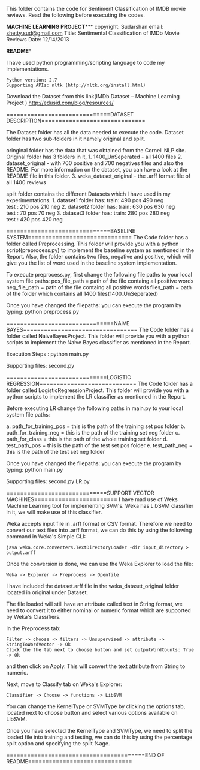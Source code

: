 This folder contains the code for Sentiment Classification of IMDB movie reviews. 
Read the following before executing the codes.

**************************MACHINE LEARNING PROJECT*****************************
copyright: Sudarshan
email: shetty.sud@gmail.com
Title: Sentimental Classification of IMDb Movie Reviews
Date: 12/14/2013


************************************README*************************************

I have used python programming/scripting language to code my implementations. 

	Python version: 2.7
	Supporting APIs: nltk (http://nltk.org/install.html)

Download the Dataset from this link(IMDb Dataset – Machine Learning Project )
	http://edusid.com/blog/resources/
			
==============================DATASET DESCRIPTION==============================

The Dataset folder has all the data needed to execute the code. Dataset folder has two 
sub-folders in it namely original and split. 

oringinal folder has the data that was obtained from the Cornell NLP site. Original folder 
has 3 folders in it,
	1. 1400_UnSeperated - all 1400 files 
	2. dataset_original - with 700 positive and 700 negatives files and also the README.
		For more information on the dataset, you can have a look at the README file in this folder.
	3. weka_dataset_original - the .arff format file of all 1400 reviews

split folder contains the different Datasets which I have used in my experimentations. 
	1. dataset1 folder has:
		train: 490 pos 490 neg 	
		test : 210 pos 210 neg
	2. dataset2 folder has:
		train: 630 pos 630 neg 	
		test : 70 pos 70 neg
	3. dataset3 folder has:
		train: 280 pos 280 neg 	
		test : 420 pos 420 neg

==============================BASELINE SYSTEM==============================
The Code folder has a folder called Preprocessing. This folder will provide you with a python 
script(preprocess.py) to implement the baseline system as mentioned in the Report. Also, the 
folder contains two files, negative and positive, which will give you the list of word used in
the baseline system implementation.

   To execute preprocess.py, first change the following file paths to your local system file paths:
pos_file_path = path of the file containg all positive words
neg_file_path = path of the file containg all positive words
files_path = path of the folder which contains all 1400 files(1400_UnSeperated)

   Once you have changed the filepaths: you can execute the program by typing: python preprocess.py

===============================NAIVE BAYES=================================
The Code folder has a folder called NaiveBayesProject. This folder will provide you with a python 
scripts to implement the Naive Bayes classifier as mentioned in the Report. 

  Execution Steps : python main.py

Supporting files: second.py

=============================LOGISTIC REGRESSION============================
The Code folder has a folder called LogisticRegressionProject. This folder will provide you with 
a python scripts to implement the LR classifier as mentioned in the Report. 

Before executing LR change the following paths in main.py to your local system file paths:

   a. path_for_training_pos = this is the path of the training set pos folder
   b. path_for_training_neg = this is the path of the training set neg folder
   c. path_for_class = this is the path of the whole training set folder
   d. test_path_pos = this is the path of the test set pos folder
   e. test_path_neg = this is the path of the test set neg folder

Once you have changed the filepaths: you can execute the program by typing: python main.py

Supporting files: second.py
				  LR.py

=============================SUPPORT VECTOR MACHINES========================
I have mad use of Weks Machine Learning tool for implementing SVM's. Weka has LibSVM classifier in it, 
we will make use of this classifier.

Weka accepts input file in .arff format or CSV format. Therefore we need to convert our text files into 
.arff format, we can do this by using the following command in Weka's Simple CLI:

	java weka.core.converters.TextDirectoryLoader -dir input_directory > output.arff

Once the conversion is done, we can use the Weka Explorer to load the file:

	Weka -> Explorer -> Preprocess -> Openfile

I have included the dataset.arff file in the weka_dataset_original folder located in original under Dataset.

The file loaded will still have an attribute called text in String format, we need to convert it to either 
nominal or numeric format which are supported by Weka's Classifiers. 

In the Preprocess tab:
	 
	Filter -> choose -> filters -> Unsupervised -> attribute -> StringToWordVector -> Ok
	Click the the tab next to choose button and set outputWordCounts: True -> Ok
	
and then click on Apply. This will convert the text attribute from String to numeric.

Next, move to Classify tab on Weka's Explorer:
	
	Classifier -> Choose -> functions -> LibSVM

You can change the KernelType or SVMType by clicking the options tab, located next to choose button and select 
various options available on LibSVM.

Once you have selected the KernelType and SVMType, we need to split the loaded file into training and testing, 
we can do this by using the percentage split option and specifying the split %age.

========================================END OF README==============================

